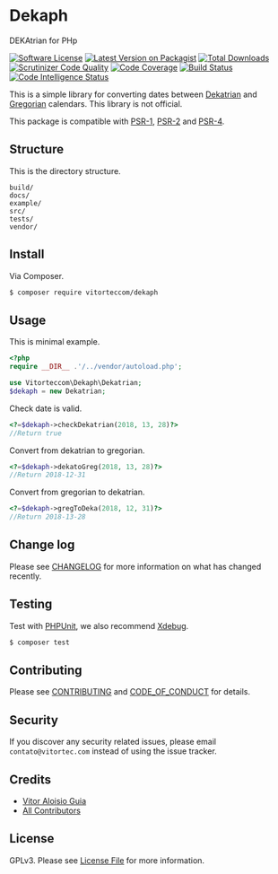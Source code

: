 # Dekaph
DEKAtrian for PHp

[![Software License](https://img.shields.io/github/license/vitorteccom/dekaph.svg)](LICENSE)
[![Latest Version on Packagist](https://img.shields.io/packagist/v/vitorteccom/dekaph.svg)](https://packagist.org/packages/vitorteccom/dekaph)
[![Total Downloads](https://img.shields.io/packagist/dt/vitorteccom/dekaph.svg)](https://packagist.org/packages/vitorteccom/dekaph)
[![Scrutinizer Code Quality](https://scrutinizer-ci.com/g/vitorteccom/dekaph/badges/quality-score.png?b=master)](https://scrutinizer-ci.com/g/vitorteccom/dekaph/?branch=master)
[![Code Coverage](https://scrutinizer-ci.com/g/vitorteccom/dekaph/badges/coverage.png?b=master)](https://scrutinizer-ci.com/g/vitorteccom/dekaph/?branch=master)
[![Build Status](https://scrutinizer-ci.com/g/vitorteccom/dekaph/badges/build.png?b=master)](https://scrutinizer-ci.com/g/vitorteccom/dekaph/build-status/master)
[![Code Intelligence Status](https://scrutinizer-ci.com/g/vitorteccom/dekaph/badges/code-intelligence.svg?b=master)](https://scrutinizer-ci.com/code-intelligence)

This is a simple library for converting dates between [Dekatrian](https://www.facebook.com/dekatrian/) and [Gregorian](https://en.wikipedia.org/wiki/Adoption_of_the_Gregorian_calendar) calendars. This library is not official.

This package is compatible with [PSR-1](https://github.com/php-fig/fig-standards/blob/master/accepted/PSR-1-basic-coding-standard.md), [PSR-2](https://github.com/php-fig/fig-standards/blob/master/accepted/PSR-2-coding-style-guide.md) and [PSR-4](https://github.com/php-fig/fig-standards/blob/master/accepted/PSR-4-autoloader.md).

## Structure
This is the directory structure.

```
build/
docs/
example/
src/
tests/
vendor/
```


## Install

Via Composer.

``` bash
$ composer require vitorteccom/dekaph
```

## Usage
This is minimal example.

``` php
<?php
require __DIR__ .'/../vendor/autoload.php';

use Vitorteccom\Dekaph\Dekatrian;
$dekaph = new Dekatrian;
```

Check date is valid.

``` php
<?=$dekaph->checkDekatrian(2018, 13, 28)?>
//Return true
```

Convert from dekatrian to gregorian.

``` php
<?=$dekaph->dekatoGreg(2018, 13, 28)?>
//Return 2018-12-31
```

Convert from gregorian to dekatrian.

``` php
<?=$dekaph->gregToDeka(2018, 12, 31)?>
//Return 2018-13-28
```

## Change log

Please see [CHANGELOG](docs/CHANGELOG.md) for more information on what has changed recently.

## Testing
Test with [PHPUnit](https://phpunit.de), we also recommend [Xdebug](https://xdebug.org).

``` bash
$ composer test
```

## Contributing

Please see [CONTRIBUTING](docs/CONTRIBUTING.md) and [CODE_OF_CONDUCT](docs/CODE_OF_CONDUCT.md) for details.

## Security

If you discover any security related issues, please email ``contato@vitortec.com`` instead of using the issue tracker.

## Credits

- [Vitor Aloisio Guia](https://github.com/vitoranguia)
- [All Contributors](../../contributors)

## License

GPLv3. Please see [License File](LICENSE) for more information.
